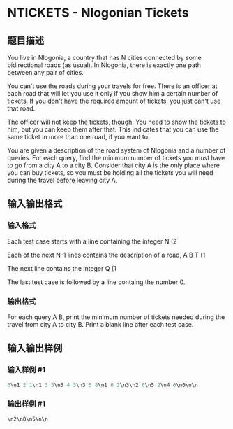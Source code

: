 # NTICKETS - Nlogonian Tickets

## 题目描述

You live in Nlogonia, a country that has N cities connected by some bidirectional roads (as usual). In Nlogonia, there is exactly one path between any pair of cities.

You can't use the roads during your travels for free. There is an officer at each road that will let you use it only if you show him a certain number of tickets. If you don't have the required amount of tickets, you just can't use that road.

The officer will not keep the tickets, though. You need to show the tickets to him, but you can keep them after that. This indicates that you can use the same ticket in more than one road, if you want to.

You are given a description of the road system of Nlogonia and a number of queries. For each query, find the minimum number of tickets you must have to go from a city A to a city B. Consider that city A is the only place where you can buy tickets, so you must be holding all the tickets you will need during the travel before leaving city A.

## 输入输出格式

### 输入格式

Each test case starts with a line containing the integer N (2

Each of the next N-1 lines contains the description of a road, A B T (1

The next line contains the integer Q (1

The last test case is followed by a line containg the number 0.

### 输出格式

For each query A B, print the minimum number of tickets needed during the travel from city A to city B. Print a blank line after each test case.

## 输入输出样例

### 输入样例 #1

```cpp
6\n1 2 1\n1 3 5\n3 4 3\n3 5 8\n1 6 2\n3\n2 6\n5 2\n4 6\n0\n\n
```


### 输出样例 #1

```cpp
\n2\n8\n5\n\n
```


